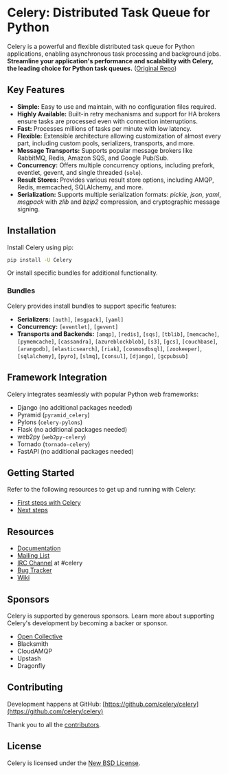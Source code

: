 # Celery: Distributed Task Queue for Python

Celery is a powerful and flexible distributed task queue for Python applications, enabling asynchronous task processing and background jobs. **Streamline your application's performance and scalability with Celery, the leading choice for Python task queues.** ([Original Repo](https://github.com/celery/celery))

## Key Features

*   **Simple:** Easy to use and maintain, with no configuration files required.
*   **Highly Available:** Built-in retry mechanisms and support for HA brokers ensure tasks are processed even with connection interruptions.
*   **Fast:** Processes millions of tasks per minute with low latency.
*   **Flexible:** Extensible architecture allowing customization of almost every part, including custom pools, serializers, transports, and more.
*   **Message Transports:** Supports popular message brokers like RabbitMQ, Redis, Amazon SQS, and Google Pub/Sub.
*   **Concurrency:** Offers multiple concurrency options, including prefork, eventlet, gevent, and single threaded (``solo``).
*   **Result Stores:** Provides various result store options, including AMQP, Redis, memcached, SQLAlchemy, and more.
*   **Serialization:** Supports multiple serialization formats: *pickle*, *json*, *yaml*, *msgpack* with *zlib* and *bzip2* compression, and cryptographic message signing.

## Installation

Install Celery using pip:

```bash
pip install -U Celery
```

Or install specific bundles for additional functionality.

### Bundles

Celery provides install bundles to support specific features:

*   **Serializers:** `[auth]`, `[msgpack]`, `[yaml]`
*   **Concurrency:** `[eventlet]`, `[gevent]`
*   **Transports and Backends:** `[amqp]`, `[redis]`, `[sqs]`, `[tblib]`, `[memcache]`, `[pymemcache]`, `[cassandra]`, `[azureblockblob]`, `[s3]`, `[gcs]`, `[couchbase]`, `[arangodb]`, `[elasticsearch]`, `[riak]`, `[cosmosdbsql]`, `[zookeeper]`, `[sqlalchemy]`, `[pyro]`, `[slmq]`, `[consul]`, `[django]`, `[gcpubsub]`

## Framework Integration

Celery integrates seamlessly with popular Python web frameworks:

*   Django (no additional packages needed)
*   Pyramid (`pyramid_celery`)
*   Pylons (`celery-pylons`)
*   Flask (no additional packages needed)
*   web2py (`web2py-celery`)
*   Tornado (`tornado-celery`)
*   FastAPI (no additional packages needed)

## Getting Started

Refer to the following resources to get up and running with Celery:

*   [First steps with Celery](https://docs.celeryq.dev/en/stable/getting-started/first-steps-with-celery.html)
*   [Next steps](https://docs.celeryq.dev/en/stable/getting-started/next-steps.html)

## Resources

*   [Documentation](https://docs.celeryq.dev/en/latest/)
*   [Mailing List](https://groups.google.com/group/celery-users/)
*   [IRC Channel](https://libera.chat/) at #celery
*   [Bug Tracker](https://github.com/celery/celery/issues/)
*   [Wiki](https://github.com/celery/celery/wiki)

## Sponsors

Celery is supported by generous sponsors.  Learn more about supporting Celery's development by becoming a backer or sponsor.

*   [Open Collective](https://opencollective.com/celery)
*   Blacksmith
*   CloudAMQP
*   Upstash
*   Dragonfly

## Contributing

Development happens at GitHub: [https://github.com/celery/celery](https://github.com/celery/celery)

Thank you to all the [contributors](https://github.com/celery/celery/graphs/contributors).

## License

Celery is licensed under the [New BSD License](https://opensource.org/licenses/BSD-3-Clause).